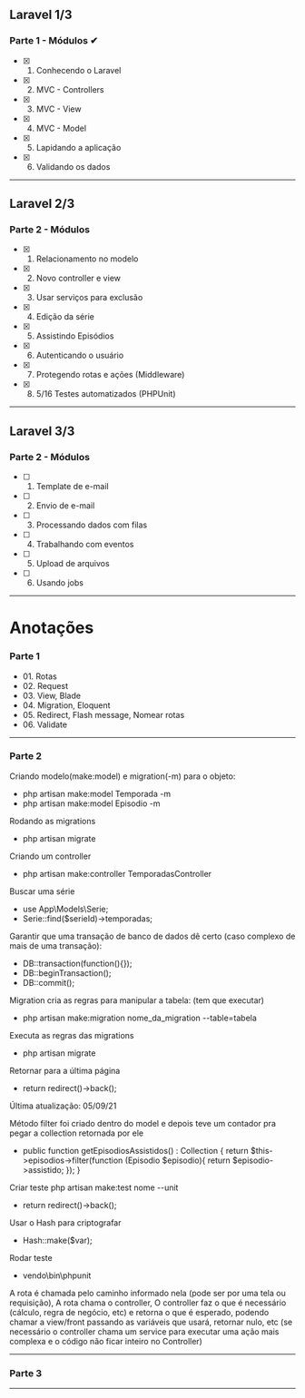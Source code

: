 
## Laravel 1/3

### Parte 1 - Módulos ✔
- [x] 01. Conhecendo o Laravel       
- [x] 02. MVC - Controllers          
- [x] 03. MVC - View                 
- [x] 04. MVC - Model                
- [x] 05. Lapidando a aplicação      
- [x] 06. Validando os dados         

---
## Laravel 2/3

### Parte 2 - Módulos
- [x] 01. Relacionamento no modelo
- [x] 02. Novo controller e view 
- [x] 03. Usar serviços para exclusão 
- [x] 04. Edição da série 
- [x] 05. Assistindo Episódios 
- [x] 06. Autenticando o usuário
- [x] 07. Protegendo rotas e ações (Middleware)
- [x] 08. 5/16 Testes automatizados (PHPUnit)


---
## Laravel 3/3

### Parte 2 - Módulos
- [ ] 01. Template de e-mail
- [ ] 02. Envio de e-mail
- [ ] 03. Processando dados com filas
- [ ] 04. Trabalhando com eventos
- [ ] 05. Upload de arquivos
- [ ] 06. Usando jobs

---

# Anotações

### Parte 1
<ul>
    <li> 01. Rotas</li>
    <li> 02. Request</li>
    <li> 03. View, Blade</li>
    <li> 04. Migration, Eloquent</li>
    <li> 05. Redirect, Flash message, Nomear rotas</li>
    <li>  06. Validate</li>
</ul>

---
### Parte 2
Criando modelo(make:model) e migration(-m) para o objeto:
<ul>
    <li> php artisan make:model Temporada -m </li>
    <li> php artisan make:model Episodio -m </li>
</ul>


Rodando as migrations
<ul>
    <li>php artisan migrate</li>
</ul>

Criando um controller
<ul>
   <li> php artisan make:controller TemporadasController</ul>
</ul>

Buscar uma série
<ul>
    <li> use App\Models\Serie; </li>
    <li> Serie::find($serieId)->temporadas; </li>
</ul>

Garantir que uma transação de banco de dados dê certo (caso complexo de mais de uma transação):
<ul>
    <li> DB::transaction(function(){});</li>
    <li> DB::beginTransaction();</li>
    <li> DB::commit();</li>
</ul>

Migration cria as regras para manipular a tabela: (tem que executar)
<ul>
    <li> php artisan make:migration nome_da_migration --table=tabela</li>
</ul>

Executa as regras das migrations
<ul>
    <li>php artisan migrate</li>
</ul>

Retornar para a última página
<ul>
    <li> return redirect()->back();</li>
</ul>
Última atualização: 05/09/21

Método filter foi criado dentro do model e depois teve um contador pra pegar a collection retornada por ele
<ul>
    <li> 
        public function getEpisodiosAssistidos() : Collection
        {
            return $this->episodios->filter(function (Episodio $episodio){
                return $episodio->assistido;
            });
        }
    </li>
</ul>

Criar teste
    php artisan make:test nome --unit
<ul>
    <li> return redirect()->back();</li>
</ul>

Usar o Hash para criptografar
<ul>
    <li> Hash::make($var);</li>
</ul>
    
Rodar teste
<ul>
    <li> vendo\bin\phpunit</li>
</ul>

A rota é chamada pelo caminho informado nela (pode ser por uma tela ou requisição), 
A rota chama o controller, 
O controller faz o que é necessário (cálculo, regra de negócio, etc) e retorna o que é esperado, podendo chamar a view/front passando as variáveis que usará, retornar nulo, etc
(se necessário o controller chama um service para executar uma ação mais complexa e o código não ficar inteiro no Controller)

---
### Parte 3


---
